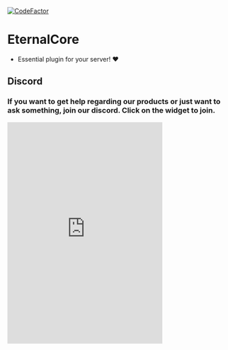 [![CodeFactor](https://www.codefactor.io/repository/github/eternalcodeteam/eternalcore/badge)](https://www.codefactor.io/repository/github/eternalcodeteam/eternalcore)

# EternalCore

- Essential plugin for your server! ❤️


## Discord


### If you want to get help regarding our products or just want to ask something, join our discord. Click on the widget to join.

<iframe src="https://canary.discord.com/widget?id=889460117953720351&theme=dark" width="350" height="500" allowtransparency="true" frameborder="0" sandbox="allow-popups allow-popups-to-escape-sandbox allow-same-origin allow-scripts"></iframe>

